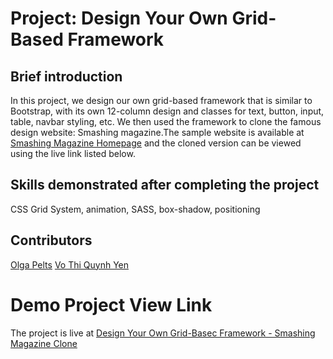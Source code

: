 # Project: Design Your Own Grid-Based Framework

## Brief introduction

In this project, we design our own grid-based framework that is similar to Bootstrap, with its own 12-column design and classes for text, button, input, table, navbar styling, etc. We then used the framework to clone the famous design website: Smashing magazine.The sample website is available at [Smashing Magazine Homepage](https://smashingmagazine.com) and the cloned version can be viewed using the live link listed below.

## Skills demonstrated after completing the project

CSS Grid System, animation, SASS, box-shadow, positioning

## Contributors

[Olga Pelts](https://github.com/pelzolga123)
[Vo Thi Quynh Yen](https://github.com/themonster2015)

# Demo Project View Link

The project is live at [Design Your Own Grid-Basec Framework - Smashing Magazine Clone](https://raw.githack.com/pelzolga123/Framework-project/develop/index.html)
